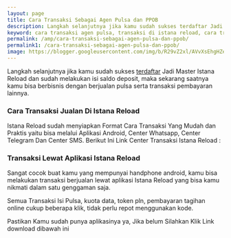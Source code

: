 ```yaml
---
layout: page
title: Cara Transaksi Sebagai Agen Pulsa dan PPOB
description: Langkah selanjutnya jika kamu sudah sukses terdaftar Jadi Master Istana Reload dan sudah melakukan isi saldo deposit, maka sekarang saatnya kamu bisa.
keyword: cara transaksi agen pulsa, transaksi di istana reload, cara transaksi agen ppob, transaksi istana reload
permalink: /amp/cara-transaksi-sebagai-agen-pulsa-dan-ppob/
permalink1: /cara-transaksi-sebagai-agen-pulsa-dan-ppob/
image: https://blogger.googleusercontent.com/img/b/R29vZ2xl/AVvXsEhgHZeHmZmk1D2U3ZhPk0DVFz92lQ0VvU9im1QnTLF8LY2WCE815XRLbs7a_TqEURA4bL3YI7yH7NU78EXXhc2aP1ovLOsfIaKmiiEUOFNdtRXPVeE6XrRlRDb_REhWCNjM-tKbaQWqKVBzBJ1CnNwP28HiYl0rqFBazKvViYOBmE44sYHZTuJuhmoEfQ/s1600/transaksi%20jualan%20pulsa%20mudah%20lancar%20istana%20reload.jpg
---
```

<p>Langkah selanjutnya jika kamu sudah sukses <a href="https://istanareloadofficial.freeregistrasi.site/cara-daftar-jadi-agen-pulsa-murah/">terdaftar</a> Jadi Master Istana Reload dan sudah melakukan isi saldo deposit, maka sekarang saatnya kamu bisa berbisnis dengan berjualan pulsa serta transaksi pembayaran lainnya.</p>
<h3>Cara Transaksi Jualan Di Istana Reload</h3><p>Istana Reload sudah menyiapkan Format Cara Transaksi Yang Mudah dan Praktis yaitu bisa melalui Aplikasi Android, Center Whatsapp, Center Telegram Dan Center SMS. Berikut Ini Link Center Transaksi Istana Reload :</p><h3>Transaksi Lewat Aplikasi Istana Reload</h3><p>Sangat cocok buat kamu yang mempunyai handphone android, kamu bisa melakukan transaksi berjualan lewat aplikasi Istana Reload yang bisa kamu nikmati dalam satu genggaman saja.</p><p>Semua Transaksi Isi Pulsa, kuota data, token pln, pembayaran tagihan online cukup beberapa klik, tidak perlu repot menggunakan kode.</p><p>Pastikan Kamu sudah punya aplikasinya ya, Jika belum Silahkan Klik Link download dibawah ini</p>
